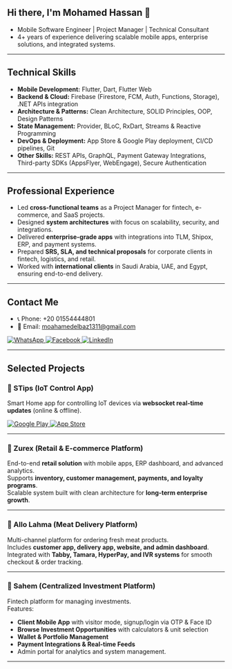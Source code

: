 <h2> Hi there, I'm Mohamed Hassan 👋 </h2>

- Mobile Software Engineer | Project Manager | Technical Consultant  
- 4+ years of experience delivering scalable mobile apps, enterprise solutions, and integrated systems.

<hr>

<h2> Technical Skills </h2>

- **Mobile Development:** Flutter, Dart, Flutter Web  
- **Backend & Cloud:** Firebase (Firestore, FCM, Auth, Functions, Storage), .NET APIs integration  
- **Architecture & Patterns:** Clean Architecture, SOLID Principles, OOP, Design Patterns  
- **State Management:** Provider, BLoC, RxDart, Streams & Reactive Programming  
- **DevOps & Deployment:** App Store & Google Play deployment, CI/CD pipelines, Git  
- **Other Skills:** REST APIs, GraphQL, Payment Gateway Integrations, Third-party SDKs (AppsFlyer, WebEngage), Secure Authentication  

<hr>

<h2> Professional Experience </h2>

- Led **cross-functional teams** as a Project Manager for fintech, e-commerce, and SaaS projects.  
- Designed **system architectures** with focus on scalability, security, and integrations.  
- Delivered **enterprise-grade apps** with integrations into TLM, Shipox, ERP, and payment systems.  
- Prepared **SRS, SLA, and technical proposals** for corporate clients in fintech, logistics, and retail.  
- Worked with **international clients** in Saudi Arabia, UAE, and Egypt, ensuring end-to-end delivery.  

<hr>

<h2> Contact Me </h2>

- 📞 Phone: +20 01554444801  
- 📧 Email: moahamedelbaz1311@gmail.com  

<p>
  <a href="http://Wa.me/201554444801" target="_blank">
    <img alt="WhatsApp" src="https://img.shields.io/badge/whatsapp-128C7E.svg?style=for-the-badge&logo=whatsapp&logoColor=white" />
  </a>
  <a href="https://www.facebook.com/profile.php?id=100006101352537" target="_blank">
    <img alt="Facebook" src="https://img.shields.io/badge/Facebook-4267B2.svg?style=for-the-badge&logo=facebook&logoColor=white" />
  </a>
  <a href="https://www.linkedin.com/in/mohamed-hassan-8384761aa" target="_blank">
    <img alt="LinkedIn" src="https://img.shields.io/badge/linkedin-0077b5.svg?style=for-the-badge&logo=linkedin&logoColor=white" />
  </a>
</p>

<hr>

<h2> Selected Projects </h2>

### 📱 STips (IoT Control App)  
Smart Home app for controlling IoT devices via **websocket real-time updates** (online & offline).  
<p>
  <a href="https://play.google.com/store/apps/details?id=com.visionalization.stipsws" target="_blank">
    <img alt="Google Play" src="https://img.shields.io/badge/Get%20it%20on%20google%20play-blue.svg?style=for-the-badge&logo=google-play" />
  </a>
  <a href="https://apps.apple.com/us/app/s-tips/id1629453511" target="_blank">
    <img alt="App Store" src="https://img.shields.io/badge/Get%20it%20on%20app%20store-black.svg?style=for-the-badge&logo=app-store&logoColor=white" />
  </a>
</p>

<hr>

### 📱 Zurex (Retail & E-commerce Platform)  
End-to-end **retail solution** with mobile apps, ERP dashboard, and advanced analytics.  
Supports **inventory, customer management, payments, and loyalty programs**.  
Scalable system built with clean architecture for **long-term enterprise growth**.  

<hr>

### 📱 Allo Lahma (Meat Delivery Platform)  
Multi-channel platform for ordering fresh meat products.  
Includes **customer app, delivery app, website, and admin dashboard**.  
Integrated with **Tabby, Tamara, HyperPay, and IVR systems** for smooth checkout & order tracking.  

<hr>

### 📱 Sahem (Centralized Investment Platform)  
Fintech platform for managing investments.  
Features:  
- **Client Mobile App** with visitor mode, signup/login via OTP & Face ID  
- **Browse Investment Opportunities** with calculators & unit selection  
- **Wallet & Portfolio Management**  
- **Payment Integrations & Real-time Feeds**  
- Admin portal for analytics and system management.  

<hr>
